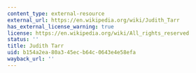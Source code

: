 ```yaml
---
content_type: external-resource
external_url: https://en.wikipedia.org/wiki/Judith_Tarr
has_external_license_warning: true
license: https://en.wikipedia.org/wiki/All_rights_reserved
status: ''
title: Judith Tarr
uid: b154a2ea-80a3-45ec-b64c-0643e4e58efa
wayback_url: ''
---
```

